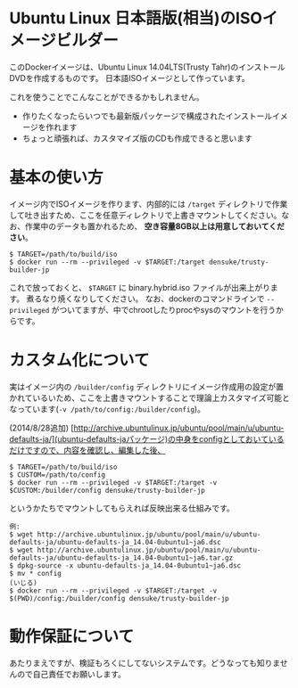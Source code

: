 # Ubuntu Linux 日本語版(相当)のISOイメージビルダー

このDockerイメージは、Ubuntu Linux 14.04LTS(Trusty Tahr)のインストールDVDを作成するものです。
日本語ISOイメージとして作っています。

これを使うことでこんなことができるかもしれません。

* 作りたくなったらいつでも最新版パッケージで構成されたインストールイメージを作れます
* ちょっと頑張れば、カスタマイズ版のCDも作成できると思います

# 基本の使い方


イメージ内でISOイメージを作ります、内部的には `/target` ディレクトリで作業して吐き出すため、ここを任意ディレクトリで上書きマウントしてください。なお、作業中のデータも置かれるため、 **空き容量8GB以上は用意しておいてください**。

    $ TARGET=/path/to/build/iso
    $ docker run --rm --privileged -v $TARGET:/target densuke/trusty-builder-jp 

これで放っておくと、 `$TARGET` に binary.hybrid.iso ファイルが出来上がります。 
煮るなり焼くなりしてください。
なお、dockerのコマンドラインで `--privileged` がついてますが、中でchrootしたりprocやsysのマウントを行うからです。

# カスタム化について

実はイメージ内の `/builder/config` ディレクトリにイメージ作成用の設定が置かれているいため、ここを上書きマウントすることで理論上カスタマイズ可能となっています(`-v /path/to/config:/builder/config`)。

(2014/8/28追加)
[http://archive.ubuntulinux.jp/ubuntu/pool/main/u/ubuntu-defaults-ja/](ubuntu-defaults-jaパッケージ)の中身をconfigとしておいているだけですので、内容を確認し、編集した後、

    $ TARGET=/path/to/build/iso
   	$ CUSTOM=/path/to/config
    $ docker run --rm --privileged -v $TARGET:/target -v $CUSTOM:/builder/config densuke/trusty-builder-jp 

というかたちでマウントしてもらえれば反映出来る仕組みです。

    例:
    $ wget http://archive.ubuntulinux.jp/ubuntu/pool/main/u/ubuntu-defaults-ja/ubuntu-defaults-ja_14.04-0ubuntu1~ja6.dsc
    $ wget http://archive.ubuntulinux.jp/ubuntu/pool/main/u/ubuntu-defaults-ja/ubuntu-defaults-ja_14.04-0ubuntu1~ja6.tar.gz
    $ dpkg-source -x ubuntu-defaults-ja_14.04-0ubuntu1~ja6.dsc
    $ mv * config
    (いじる)
    $ docker run --rm --privileged -v $TARGET:/target -v $(PWD)/config:/builder/config densuke/trusty-builder-jp 


# 動作保証について

あたりまえですが、検証もろくにしてないシステムです。どうなっても知りませんので自己責任でお願いします。

